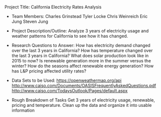 
Project Title: 
California Electricity Rates Analysis

- Team Members:
Charles Grinstead
Tyler Locke
Chris Weinreich
Eric Jung
Steven Jung

- Project Description/Outline:
Analyze 3 years of electricity usage and weather patterns for California to see how it has changed. 


- Research Questions to Answer:
How has electricity demand changed over the last 3 years in California?
How has temperature changed over the last 3 years in California?
What does solar production look like in 2015 to now?
Is renewable generation more in the summer versus the winter? 
How do the seasons affect renewable energy generation? 
How has L&P pricing affected utility rates?

- Data Sets to be Used:
https://openweathermap.org/api
http://www.caiso.com/Documents/OASISFrequentlyAskedQuestions.pdf
http://www.caiso.com/TodaysOutlook/Pages/default.aspx

- Rough Breakdown of Tasks
Get 3 years of electricity usage, renewable, pricing and temperature.
Clean up the data and organize it into usable information



